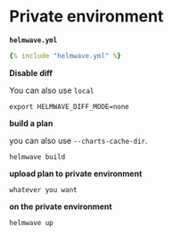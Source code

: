 # Private environment

**`helmwave.yml`**

```yaml
{% include "helmwave.yml" %}
```

**Disable diff**

You can also use `local`

```shell
export HELMWAVE_DIFF_MODE=none
```

**build a plan**

you can also use `--charts-cache-dir`.

```shell
helmwave build
```

**upload plan to private environment**

```shell
whatever you want
```

**on the private environment**

```shell
helmwave up
```